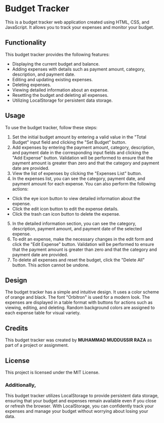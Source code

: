# Budget Tracker
This is a budget tracker web application created using HTML, CSS, and JavaScript. It allows you to track your expenses and monitor your budget.

## Functionality
This budget tracker provides the following features:

- Displaying the current budget and balance.
- Adding expenses with details such as payment amount, category, description, and payment date.
- Editing and updating existing expenses.
- Deleting expenses.
- Viewing detailed information about an expense.
- Resetting the budget and deleting all expenses.
- Utilizing LocalStorage for persistent data storage.

## Usage
To use the budget tracker, follow these steps:

1) Set the initial budget amount by entering a valid value in the "Total Budget" input field and clicking the "Set Budget" button.
2) Add expenses by entering the payment amount, category, description, and payment date in the corresponding input fields and clicking the "Add Expense" button. Validation will be performed to ensure that the payment amount is greater than zero and that the category and payment date are provided.
3) View the list of expenses by clicking the "Expenses List" button.
4) In the expenses list, you can see the category, payment date, and payment amount for each expense. You can also perform the following actions:
- Click the eye icon button to view detailed information about the expense.
- Click the edit icon button to edit the expense details.
- Click the trash can icon button to delete the expense.
5) In the detailed information section, you can see the category, description, payment amount, and payment date of the selected expense.
6) To edit an expense, make the necessary changes in the edit form and click the "Edit Expense" button. Validation will be performed to ensure that the payment amount is greater than zero and that the category and payment date are provided.
7) To delete all expenses and reset the budget, click the "Delete All" button. This action cannot be undone.

## Design
The budget tracker has a simple and intuitive design. It uses a color scheme of orange and black. The font "Orbitron" is used for a modern look. The expenses are displayed in a table format with buttons for actions such as viewing, editing, and deleting. Random background colors are assigned to each expense table for visual variety.

## Credits
This budget tracker was created by **MUHAMMAD MUDDUSSIR RAZA** as part of a project or assignment.

## License
This project is licensed under the MIT License.

### Additionally,
This budget tracker utilizes LocalStorage to provide persistent data storage, ensuring that your budget and expenses remain available even if you close or refresh the browser. With LocalStorage, you can confidently track your expenses and manage your budget without worrying about losing your data.
